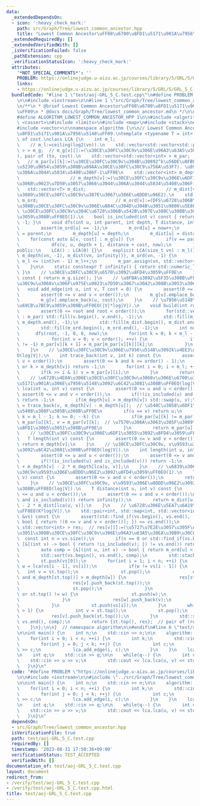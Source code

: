 ```yaml
---
data:
  _extendedDependsOn:
  - icon: ':heavy_check_mark:'
    path: src/Graph/Tree/lowest_common_ancestor.hpp
    title: "Lowest Common Ancestor\uFF08\u6700\u8FD1\u5171\u901A\u7956\u5148\uFF09"
  _extendedRequiredBy: []
  _extendedVerifiedWith: []
  _isVerificationFailed: false
  _pathExtension: cpp
  _verificationStatusIcon: ':heavy_check_mark:'
  attributes:
    '*NOT_SPECIAL_COMMENTS*': ''
    PROBLEM: https://onlinejudge.u-aizu.ac.jp/courses/library/5/GRL/5/GRL_5_C
    links:
    - https://onlinejudge.u-aizu.ac.jp/courses/library/5/GRL/5/GRL_5_C
  bundledCode: "#line 1 \"test/aoj-GRL_5_C.test.cpp\"\n#define PROBLEM \"https://onlinejudge.u-aizu.ac.jp/courses/library/5/GRL/5/GRL_5_C\"\
    \n\n#include <iostream>\n\n#line 1 \"src/Graph/Tree/lowest_common_ancestor.hpp\"\
    \n/**\n * @brief Lowest Common Ancestor\uFF08\u6700\u8FD1\u5171\u901A\u7956\u5148\
    \uFF09\n * @docs docs/Graph/Tree/lowest_common_ancestor.md\n */\n\n#ifndef ALGORITHM_LOWEST_COMMON_ANCESTOR_HPP\n\
    #define ALGORITHM_LOWEST_COMMON_ANCESTOR_HPP 1\n\n#include <algorithm>\n#include\
    \ <cassert>\n#include <limits>\n#include <map>\n#include <stack>\n#include <utility>\n\
    #include <vector>\n\nnamespace algorithm {\n\n// Lowest Common Ancestor\uFF08\u6700\
    \u8FD1\u5171\u901A\u7956\u5148\uFF09.\ntemplate <typename T = int>  // T:Type\
    \ of cost.\nclass LCA {\n    int m_l;                                        \
    \    // m_l:=ceiling(log2(vn)).\n    std::vector<std::vector<std::pair<int, T>\
    \ > > m_g;  // m_g[v][]:=(\u30CE\u30FC\u30C9v\u306E\u96A3\u63A5\u30EA\u30B9\u30C8\
    ). pair of (to, cost).\n    std::vector<std::vector<int> > m_par;            \
    \   // m_par[v][k]:=(\u30CE\u30FC\u30C9v\u304B\u30892^k\u56DE\u8FBF\u3063\u3066\
    \u5230\u9054\u3059\u308B\u89AA\u30CE\u30FC\u30C9\u756A\u53F7). \u89AA\u304C\u3044\
    \u306A\u3044\u5834\u5408\u306F-1\uFF0E\n    std::vector<int> m_depth;        \
    \                   // m_depth[v]:=(\u30CE\u30FC\u30C9v\u306E\u6DF1\u3055). \u6839\
    \u306B\u9023\u7D50\u3057\u3066\u3044\u306A\u3044\u5834\u5408\u306F-1\uFF0E\n \
    \   std::vector<T> m_dist;                              // m_dist[v]:=(\u6839\u304B\
    \u3089\u30CE\u30FC\u30C9v\u307E\u3067\u306E\u8DDD\u96E2).\n    std::vector<int>\
    \ m_ord;                             // m_ord[v]:=(DFS\u6728\u306B\u304A\u3051\
    \u308B\u30CE\u30FC\u30C9v\u306E\u884C\u304D\u304B\u3051\u9806\u5E8F).\n\n    //\
    \ \u30CE\u30FC\u30C9v\u304C\u6728\u306B\u542B\u307E\u308C\u308B\u304B\u5224\u5B9A\
    \u3059\u308B\uFF0EO(1).\n    bool is_included(int v) const { return m_ord[v] !=\
    \ -1; }\n    void dfs(int u, int parent, int depth, T distance, int &now) {\n\
    \        assert(m_ord[u] == -1);\n        m_ord[u] = now++;\n        m_par[u][0]\
    \ = parent;\n        m_depth[u] = depth;\n        m_dist[u] = distance;\n    \
    \    for(const auto &[v, cost] : m_g[u]) {\n            if(v == parent) continue;\n\
    \            dfs(v, u, depth + 1, distance + cost, now);\n        }\n    }\n\n\
    public:\n    LCA() : LCA(0) {}\n    explicit LCA(size_t vn) : m_l(1), m_g(vn),\
    \ m_depth(vn, -1), m_dist(vn, infinity()), m_ord(vn, -1) {\n        while(1 <<\
    \ m_l <= (int)vn - 1) m_l++;\n        m_par.assign(vn, std::vector<int>(m_l, -1));\n\
    \    }\n\n    static constexpr T infinity() { return std::numeric_limits<T>::max();\
    \ }\n    // \u30CE\u30FC\u30C9\u6570\u3092\u8FD4\u3059\uFF0E\n    int order()\
    \ const { return m_g.size(); }\n    // \u8FBA\u3092\u5F35\u308B\uFF0E\u30CE\u30FC\
    \u30C9u\u3068v\u306F\u975E\u9023\u7D50\u3067\u3042\u308B\u3053\u3068\uFF0E\n \
    \   void add_edge(int u, int v, T cost = 0) {\n        assert(0 <= u and u < order());\n\
    \        assert(0 <= v and v < order());\n        m_g[u].emplace_back(v, cost);\n\
    \        m_g[v].emplace_back(u, cost);\n    }\n    // \u7956\u5148\u6728\u3092\
    \u69CB\u7BC9\u3059\u308B\uFF0EO(|V|*log|V|).\n    void build(int root = 0) {\n\
    \        assert(0 <= root and root < order());\n        for(std::vector<int> &v\
    \ : m_par) std::fill(v.begin(), v.end(), -1);\n        std::fill(m_depth.begin(),\
    \ m_depth.end(), -1);\n        std::fill(m_dist.begin(), m_dist.end(), infinity());\n\
    \        std::fill(m_ord.begin(), m_ord.end(), -1);\n        int now = 0;\n  \
    \      dfs(root, -1, 0, 0, now);\n        for(int k = 0; k < m_l - 1; ++k) {\n\
    \            for(int v = 0; v < order(); ++v) {\n                if(m_par[v][k]\
    \ != -1) m_par[v][k + 1] = m_par[m_par[v][k]][k];\n            }\n        }\n\
    \    }\n    // \u30CE\u30FC\u30C9v\u306E\u7956\u5148\u3092k\u4EE3\u9061\u308B\uFF0E\
    O(log|V|).\n    int trace_back(int v, int k) const {\n        assert(0 <= v and\
    \ v < order());\n        assert(0 <= k and k <= order() - 1);\n        if(!is_included(v)\
    \ or k > m_depth[v]) return -1;\n        for(int i = 0; i < m_l; ++i) {\n    \
    \        if(k >> i & 1) v = m_par[v][i];\n        }\n        return v;\n    }\n\
    \    // \u6728\u4E0A\u306E\u30CE\u30FC\u30C9u\u3068v\u306E\u6700\u3082\u8FD1\u3044\
    \u5171\u901A\u306E\u7956\u5148\u3092\u6C42\u3081\u308B\uFF0EO(log|V|).\n    int\
    \ lca(int u, int v) const {\n        assert(0 <= u and u < order());\n       \
    \ assert(0 <= v and v < order());\n        if(!(is_included(u) and is_included(v)))\
    \ return -1;\n        if(m_depth[u] > m_depth[v]) std::swap(u, v);\n        v\
    \ = trace_back(v, m_depth[v] - m_depth[u]);  // \u540C\u3058\u6DF1\u3055\u306B\
    \u5408\u308F\u305B\u308B\uFF0E\n        if(u == v) return u;\n        for(int\
    \ k = m_l - 1; k >= 0; --k) {\n            if(m_par[u][k] != m_par[v][k]) u =\
    \ m_par[u][k], v = m_par[v][k];  // \u7570\u306A\u3063\u305F\u3089\u6839\u306B\
    \u8FD1\u3065\u3051\u308B\uFF0E\n        }\n        return m_par[u][0];\n    }\n\
    \    // \u30CE\u30FC\u30C9v\u306E\u6DF1\u3055\u3092\u8FD4\u3059\uFF0EO(1).\n \
    \   T length(int v) const {\n        assert(0 <= v and v < order());\n       \
    \ return m_depth[v];\n    }\n    // \u30CE\u30FC\u30C9u, v\u9593\u306E\u9577\u3055\
    \u3092\u6C42\u3081\u308B\uFF0EO(log|V|).\n    int length(int u, int v) const {\n\
    \        assert(0 <= u and u < order());\n        assert(0 <= v and v < order());\n\
    \        if(!(is_included(u) and is_included(v))) return -1;\n        return m_depth[u]\
    \ + m_depth[v] - 2 * m_depth[lca(u, v)];\n    }\n    // \u6839\u3068\u30CE\u30FC\
    \u30C9v\u9593\u306E\u8DDD\u96E2\u3092\u8FD4\u3059\uFF0EO(1).\n    T distance(int\
    \ v) const {\n        assert(0 <= v and v < order());\n        return m_dist[v];\n\
    \    }\n    // \u30CE\u30FC\u30C9u, v\u9593\u306E\u8DDD\u96E2\u3092\u6C42\u3081\
    \u308B\uFF0EO(log|V|).\n    T distance(int u, int v) const {\n        assert(0\
    \ <= u and u < order());\n        assert(0 <= v and v < order());\n        if(!(is_included(u)\
    \ and is_included(v))) return infinity();\n        return m_dist[u] + m_dist[v]\
    \ - 2 * m_dist[lca(u, v)];\n    }\n    // \u6728\u306E\u5EA7\u6A19\u5727\u7E2E\
    \uFF0EO(K*log|V|).\n    std::pair<int, std::map<int, std::vector<int> > > auxiliary_tree(std::vector<int>\
    \ &vs) const {\n        assert(std::find_if(vs.begin(), vs.end(), [&](int v) ->\
    \ bool { return !(0 <= v and v < order()); }) == vs.end());\n        std::map<int,\
    \ std::vector<int> > res;  // res[v][]:=(\u5727\u7E2E\u3057\u305F\u6728\u306B\u304A\
    \u3051\u308B\u30CE\u30FC\u30C9v\u306E\u96A3\u63A5\u30EA\u30B9\u30C8).\n      \
    \  const int n = vs.size();\n        if(n == 0 or std::find_if(vs.begin(), vs.end(),\
    \ [&](int v) -> bool { return !is_included(v); }) != vs.end()) return {-1, res};\n\
    \        auto comp = [&](int u, int v) -> bool { return m_ord[u] < m_ord[v]; };\n\
    \        std::sort(vs.begin(), vs.end(), comp);\n        std::stack<int> st;\n\
    \        st.push(vs[0]);\n        for(int i = 1; i < n; ++i) {\n            int\
    \ w = lca(vs[i - 1], vs[i]);\n            if(w != vs[i - 1]) {\n             \
    \   int v = st.top();\n                st.pop();\n                while(!st.empty()\
    \ and m_depth[st.top()] > m_depth[w]) {\n                    res[st.top()].push_back(v);\n\
    \                    res[v].push_back(st.top());\n                    v = st.top();\n\
    \                    st.pop();\n                }\n                if(st.empty()\
    \ or st.top() != w) {\n                    st.push(w);\n                    vs.push_back(w);\n\
    \                }\n                res[w].push_back(v);\n                res[v].push_back(w);\n\
    \            }\n            st.push(vs[i]);\n        }\n        while(st.size()\
    \ > 1) {\n            int v = st.top();\n            st.pop();\n            res[st.top()].push_back(v);\n\
    \            res[v].push_back(st.top());\n        }\n        std::sort(vs.begin(),\
    \ vs.end(), comp);\n        return {st.top(), res};  // pair of (root, tree).\n\
    \    }\n};\n\n}  // namespace algorithm\n\n#endif\n#line 6 \"test/aoj-GRL_5_C.test.cpp\"\
    \n\nint main() {\n    int n;\n    std::cin >> n;\n\n    algorithm::LCA lca(n);\n\
    \    for(int i = 0; i < n; ++i) {\n        int k;\n        std::cin >> k;\n\n\
    \        for(int j = 0; j < k; ++j) {\n            int c;\n            std::cin\
    \ >> c;\n            lca.add_edge(i, c);\n        }\n    }\n    lca.build();\n\
    \n    int q;\n    std::cin >> q;\n\n    while(q--) {\n        int u, v;\n    \
    \    std::cin >> u >> v;\n        std::cout << lca.lca(u, v) << std::endl;\n \
    \   }\n}\n"
  code: "#define PROBLEM \"https://onlinejudge.u-aizu.ac.jp/courses/library/5/GRL/5/GRL_5_C\"\
    \n\n#include <iostream>\n\n#include \"../src/Graph/Tree/lowest_common_ancestor.hpp\"\
    \n\nint main() {\n    int n;\n    std::cin >> n;\n\n    algorithm::LCA lca(n);\n\
    \    for(int i = 0; i < n; ++i) {\n        int k;\n        std::cin >> k;\n\n\
    \        for(int j = 0; j < k; ++j) {\n            int c;\n            std::cin\
    \ >> c;\n            lca.add_edge(i, c);\n        }\n    }\n    lca.build();\n\
    \n    int q;\n    std::cin >> q;\n\n    while(q--) {\n        int u, v;\n    \
    \    std::cin >> u >> v;\n        std::cout << lca.lca(u, v) << std::endl;\n \
    \   }\n}\n"
  dependsOn:
  - src/Graph/Tree/lowest_common_ancestor.hpp
  isVerificationFile: true
  path: test/aoj-GRL_5_C.test.cpp
  requiredBy: []
  timestamp: '2023-08-31 17:50:36+09:00'
  verificationStatus: TEST_ACCEPTED
  verifiedWith: []
documentation_of: test/aoj-GRL_5_C.test.cpp
layout: document
redirect_from:
- /verify/test/aoj-GRL_5_C.test.cpp
- /verify/test/aoj-GRL_5_C.test.cpp.html
title: test/aoj-GRL_5_C.test.cpp
---
```

